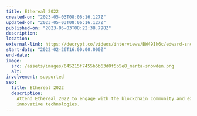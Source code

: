 ```yaml
---
title: Ethereal 2022
created-on: "2023-05-03T08:06:16.127Z"
updated-on: "2023-05-03T08:06:16.127Z"
published-on: "2023-05-03T08:22:38.798Z"
description:
location:
external-link: https://decrypt.co/videos/interviews/BW49Ik6c/edward-snowden-talks-governments-and-crypto-cbdcs-and-ethereum-vs-bitcoin-at-camp-ethereal
start-date: "2022-02-26T16:00:00.000Z"
end-date:
image:
  src: /assets/images/645215f7455b5b63d0f5b5e8_marta-snowden.png
  alt:
involvement: supported
seo:
  title: Ethereal 2022
  description:
    Attend Ethereal 2022 to engage with the blockchain community and explore
    innovative technologies.
---
```

